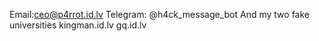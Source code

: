 Email:ceo@p4rrot.id.lv
Telegram: @h4ck_message_bot
And my two fake universities
kingman.id.lv  gq.id.lv
